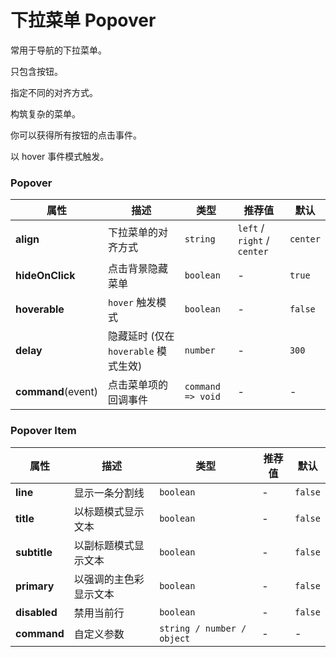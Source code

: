 # 下拉菜单 Popover

常用于导航的下拉菜单。

<ex-code name="ex-popover-basic">

只包含按钮。

</ex-code>

<ex-code name="ex-popover-align">

指定不同的对齐方式。

</ex-code>

<ex-code name="ex-popover-split">

构筑复杂的菜单。

</ex-code>

<ex-code name="ex-popover-command">

你可以获得所有按钮的点击事件。

</ex-code>

<ex-code name="ex-popover-hoverable">

以 <g-code>hover</g-code> 事件模式触发。

</ex-code>

<ex-footer>

<h3>Popover</h3>

| 属性               | 描述                                 | 类型              | 推荐值                      | 默认     |
| ------------------ | ------------------------------------ | ----------------- | --------------------------- | -------- |
| **align**          | 下拉菜单的对齐方式                   | `string`          | `left` / `right` / `center` | `center` |
| **hideOnClick**    | 点击背景隐藏菜单                     | `boolean`         | -                           | `true`   |
| **hoverable**      | `hover` 触发模式                     | `boolean`         | -                           | `false`  |
| **delay**          | 隐藏延时 (仅在 `hoverable` 模式生效) | `number`          | -                           | `300`    |
| **command**(event) | 点击菜单项的回调事件                 | `command => void` | -                           | -        |

<h3>Popover Item</h3>

| 属性         | 描述                   | 类型                       | 推荐值 | 默认    |
| ------------ | ---------------------- | -------------------------- | ------ | ------- |
| **line**     | 显示一条分割线         | `boolean`                  | -      | `false` |
| **title**    | 以标题模式显示文本     | `boolean`                  | -      | `false` |
| **subtitle** | 以副标题模式显示文本   | `boolean`                  | -      | `false` |
| **primary**  | 以强调的主色彩显示文本 | `boolean`                  | -      | `false` |
| **disabled** | 禁用当前行             | `boolean`                  | -      | `false` |
| **command**  | 自定义参数             | `string / number / object` | -      | -       |

</ex-footer>
